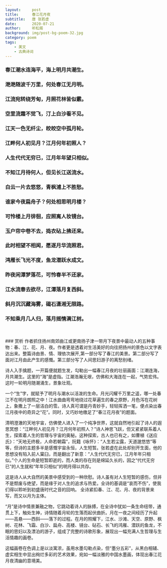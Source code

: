 ```yaml
---
layout:     post
title:      春江花月夜
subtitle:   唐 张若虚
date:       2020-07-21
author:     听松阁
background: img/post-bg-poem-32.jpg
category: poem
tags:
    - 美文
    - 古典诗词
---
```


### 春江潮水连海平，海上明月共潮生。
### 滟滟随波千万里，何处春江无月明。 
### 江流宛转绕芳甸，月照花林皆似霰。 
### 空里流霜不觉飞，汀上白沙看不见。 
### 江天一色无纤尘，皎皎空中孤月轮。 
### 江畔何人初见月？江月何年初照人？ 
### 人生代代无穷已，江月年年望只相似。 
### 不知江月待何人，但见长江送流水。
### 白云一片去悠悠，青枫浦上不胜愁。 
### 谁家今夜扁舟子？何处相思明月楼？ 
### 可怜楼上月徘徊，应照离人妆镜台。 
### 玉户帘中卷不去，捣衣砧上拂还来。 
### 此时相望不相闻，愿逐月华流照君。 
### 鸿雁长飞光不度，鱼龙潜跃水成文。 
### 昨夜闲潭梦落花，可怜春半不还家。 
### 江水流春去欲尽，江潭落月复西斜。 
### 斜月沉沉藏海雾，碣石潇湘无限路。 
### 不知乘月几人归，落月摇情满江树。

<br>
<br>
### 赏析
作者抓住扬州南郊曲江或更南扬子津一带月下夜景中最动人的五种事物：春、江、花、月、夜。作者更是透着对生活美好的向往把扬州的景色以文字表达出来。整篇诗由景、情、理依次展开,第一部分写了春江的美景。第二部分写了面对江月由此产生的感慨。第三部分写了人间思妇游子的离愁别绪。

诗人入手擒题，一开篇便就题生发，勾勒出一幅春江月夜的壮丽画面：江潮连海，月共潮生。这里的“海”是虚指。江潮浩瀚无垠，仿佛和大海连在一起，气势宏伟。这时一轮明月随潮涌生，景象壮观。

一个“生”字，就赋予了明月与潮水以活泼的生命。月光闪耀千万里之遥，哪一处春江不在明月朗照之中！江水曲曲弯弯地绕过花草遍生的春之原野，月色泻在花树上，象撒上了一层洁白的雪。诗人真可谓是丹青妙手，轻轻挥洒一笔，便点染出春江月夜中的奇异之“花”。同时，又巧妙地缴足了“春江花月夜”的题面。 

清明澄澈的天地宇宙，仿佛使人进入了一个纯净世界，这就自然地引起了诗人的遐思冥想：“江畔何人初见月？江月何年初照人？”诗人神思飞跃，但又紧紧联系着人生，探索着人生的哲理与宇宙的奥秘。这种探索，古人也已有之，如曹植《送应氏》：“天地无终极，人命若朝霜”，阮籍《咏怀》：“人生若尘露，天道邈悠悠”等等，但诗的主题多半是感慨宇宙永恒，人生短暂。张若虚在此处却别开生面，他的思想没有陷入前人窠臼，而是翻出了新意：“人生代代无穷已，江月年年只相似。”个人的生命是短暂即逝的，而人类的存在则是绵延久长的，因之“代代无穷已”的人生就和“年年只相似”的明月得以共存。

这是诗人从大自然的美景中感受到的一种欣慰。诗人虽有对人生短暂的感伤，但并不是颓废与绝望，而是缘于对人生的追求与热爱。全诗的基调是“哀而不伤”，使我们得以聆听到初盛唐时代之音的回响。 全诗紧扣春、江、花、月、夜的背景来写，而又以月为主体。

“月”是诗中情景兼融之物，它跳动着诗人的脉搏，在全诗中犹如一条生命纽带，通贯上下，触处生神，诗情随着月轮的生落而起伏曲折。月在一夜之间经历了升起——高悬——西斜——落下的过程。在月的照耀下，江水、沙滩、天空、原野、枫树、花林、飞霜、白沙、扁舟、高楼、镜台、砧石、长飞的鸿雁、潜跃的鱼龙，不眠的思妇以及漂泊的游子，组成了完整的诗歌形象，展现出一幅充满人生哲理与生活情趣的画卷。

这幅画卷在色调上是以淡寓浓，虽用水墨勾勒点染，但“墨分五彩”，从黑白相辅、虚实相生中显出绚烂多彩的艺术效果，宛如一幅淡雅的中国水墨画，体现出春江花月夜清幽的意境美。
